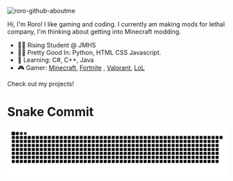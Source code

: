 ![roro-github-aboutme](https://github.com/deR0R0/deR0R0/assets/126121919/5ad0b3f5-5f57-43c0-9e2f-b394f8958aa0)

Hi, I'm Roro! I like gaming and coding. I currently am making mods for lethal company, I'm thinking about getting into Minecraft modding.

* 👨‍🎓 Rising Student @ JMHS
* 👨‍💻 Pretty Good In: Python, HTML CSS Javascript.
* 🏫 Learning: C#, C++, Java
* 🎮 Gamer: [Minecraft](https://namemc.com/profile/Symbull.1), [Fortnite](https://fortnitetracker.com/profile/all/Symbull) , [Valorant](https://tracker.gg/valorant/profile/riot/Roro%2300000/overview), [LoL](https://tracker.gg/lol/profile/riot/NA/%E6%88%91%E5%96%9C%E6%AC%A2%E4%BD%A0%23valor/overview?playlist=NORMAL_5V5_QUICKPLAY)

Check out my projects!

# Snake Commit
![SNAKE](https://github.com/deR0R0/deR0R0/blob/output/github-contribution-grid-snake-dark.svg)
